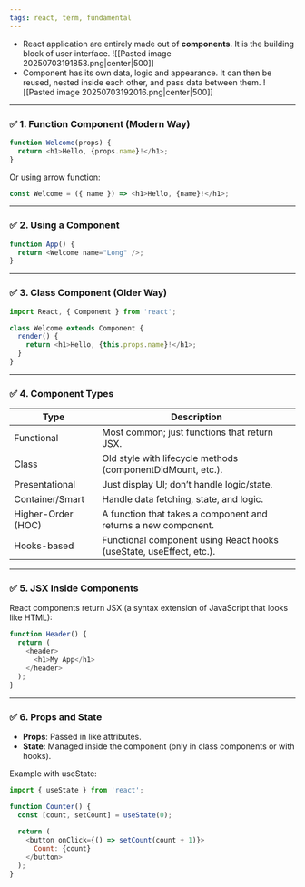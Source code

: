 ```yaml
---
tags: react, term, fundamental
---
```


- React application are entirely made out of **components**. It is the building block of user interface.
	![[Pasted image 20250703191853.png|center|500]]
- Component has its own data, logic and appearance. It can then be reused, nested inside each other, and pass data between them.
	![[Pasted image 20250703192016.png|center|500]]

---

### **✅ 1. Function Component (Modern Way)**

```js
function Welcome(props) {
  return <h1>Hello, {props.name}!</h1>;
}
```

Or using arrow function:

```js
const Welcome = ({ name }) => <h1>Hello, {name}!</h1>;
```

---

### **✅ 2. Using a Component**

```js
function App() {
  return <Welcome name="Long" />;
}
```

---

### **✅ 3. Class Component (Older Way)**

```js
import React, { Component } from 'react';

class Welcome extends Component {
  render() {
    return <h1>Hello, {this.props.name}!</h1>;
  }
}
```

---

### **✅ 4. Component Types**

|**Type**|**Description**|
|---|---|
|Functional|Most common; just functions that return JSX.|
|Class|Old style with lifecycle methods (componentDidMount, etc.).|
|Presentational|Just display UI; don’t handle logic/state.|
|Container/Smart|Handle data fetching, state, and logic.|
|Higher-Order (HOC)|A function that takes a component and returns a new component.|
|Hooks-based|Functional component using React hooks (useState, useEffect, etc.).|

---

### **✅ 5. JSX Inside Components**

React components return JSX (a syntax extension of JavaScript that looks like HTML):

```js
function Header() {
  return (
    <header>
      <h1>My App</h1>
    </header>
  );
}
```

---

### **✅ 6. Props and State**

- **Props**: Passed in like attributes.
- **State**: Managed inside the component (only in class components or with hooks).
  
Example with useState:

```js
import { useState } from 'react';

function Counter() {
  const [count, setCount] = useState(0);
  
  return (
    <button onClick={() => setCount(count + 1)}>
      Count: {count}
    </button>
  );
}
```